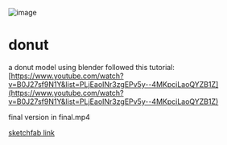 ![image](https://github.com/user-attachments/assets/44861dea-1949-44ad-9739-865fe06736dd)


# donut
a donut model using blender
followed this tutorial: [https://www.youtube.com/watch?v=B0J27sf9N1Y&list=PLjEaoINr3zgEPv5y--4MKpciLaoQYZB1Z](https://www.youtube.com/watch?v=B0J27sf9N1Y&list=PLjEaoINr3zgEPv5y--4MKpciLaoQYZB1Z)

final version in final.mp4

[sketchfab link](https://skfb.ly/pq8uO)
